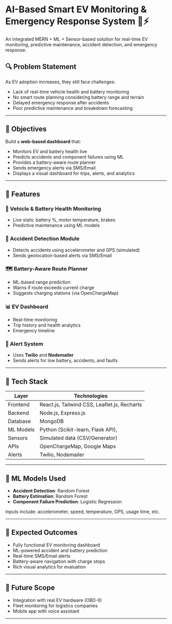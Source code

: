 # AI-Based Smart EV Monitoring & Emergency Response System 🚗⚡

An integrated MERN + ML + Sensor-based solution for real-time EV monitoring, predictive maintenance, accident detection, and emergency response.

## 🔍 Problem Statement

As EV adoption increases, they still face challenges:

- Lack of real-time vehicle health and battery monitoring
- No smart route planning considering battery range and terrain
- Delayed emergency response after accidents
- Poor predictive maintenance and breakdown forecasting

---

## 🎯 Objectives

Build a **web-based dashboard** that:

- Monitors EV and battery health live
- Predicts accidents and component failures using ML
- Provides a battery-aware route planner
- Sends emergency alerts via SMS/Email
- Displays a visual dashboard for trips, alerts, and analytics

---

## 🚀 Features

### 🔧 Vehicle & Battery Health Monitoring
- Live stats: battery %, motor temperature, brakes
- Predictive maintenance using ML models

### 🚨 Accident Detection Module
- Detects accidents using accelerometer and GPS (simulated)
- Sends geolocation-based alerts via SMS/Email

### 🗺️ Battery-Aware Route Planner
- ML-based range prediction
- Warns if route exceeds current charge
- Suggests charging stations (via OpenChargeMap)

### 📊 EV Dashboard
- Real-time monitoring
- Trip history and health analytics
- Emergency timeline

### 📩 Alert System
- Uses **Twilio** and **Nodemailer**
- Sends alerts for low battery, accidents, and faults

---

## 🧰 Tech Stack

| Layer        | Technologies                             |
|--------------|------------------------------------------|
| Frontend     | React.js, Tailwind CSS, Leaflet.js, Recharts |
| Backend      | Node.js, Express.js                      |
| Database     | MongoDB                                  |
| ML Models    | Python (Scikit-learn, Flask API),        |
| Sensors      | Simulated data (CSV/Generator)           |
| APIs         | OpenChargeMap, Google Maps               |
| Alerts       | Twilio, Nodemailer                       |

---

## 🧠 ML Models Used

- **Accident Detection**: Random Forest 
- **Battery Estimation**: Random Forest
- **Component Failure Prediction**: Logistic Regression

Inputs include: accelerometer, speed, temperature, GPS, usage time, etc.

---



## 🎯 Expected Outcomes

- Fully functional EV monitoring dashboard
- ML-powered accident and battery prediction
- Real-time SMS/Email alerts
- Battery-aware navigation with charge stops
- Rich visual analytics for evaluation

---

## 🔮 Future Scope

- Integration with real EV hardware (OBD-II)
- Fleet monitoring for logistics companies
- Mobile app with voice assistant

---

